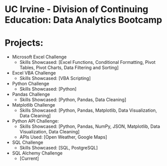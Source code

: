 # UC Irvine - Division of Continuing Education: Data Analytics Bootcamp

# Projects:
- Microsoft Excel Challenge
    - Skills Showcased: [Excel Functions, Conditional Formatting, Pivot Tables, Pivot Charts, Data Filtering and Sorting]
- Excel VBA Challenge
    - Skills Showcased: [VBA Scripting]
- Python Challenge
    - Skills Showcased: [Python]
- Pandas Challenge
    - Skills Showcased: [Python, Pandas, Data Cleaning]
- Matplotlib Challenge
    - Skills Showcased: [Python, Pandas, Matplotlib, Data Visualization, Data Cleaning]
- Python API Challenge:
    - Skills Showcased: [Python, Pandas, NumPy, JSON,  Matplotlib, Data Visualization, Data Cleaning]
    - APIs Used: [Open Weather, Google Maps]
- SQL Challenge
    - Skills Showcased: [SQL, PostgreSQL]
- SQL Alchemy Challenge
    - [Current]
